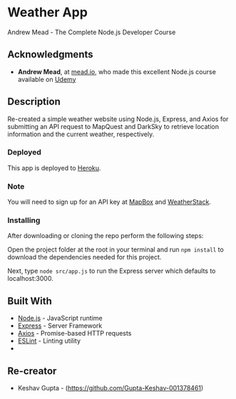 # Weather App

Andrew Mead - The Complete Node.js Developer Course

## Acknowledgments

- **Andrew Mead**, at [mead.io](https://mead.io/), who made this excellent Node.js course available on [Udemy](https://www.udemy.com/the-complete-nodejs-developer-course-2/)

## Description

Re-created a simple weather website using Node.js, Express, and Axios for submitting an API request to MapQuest and DarkSky to retrieve location information and the current weather, respectively.

### Deployed

This app is deployed to [Heroku](https://lit-brushlands-01149.herokuapp.com/).

### Note

You will need to sign up for an API key at [MapBox](https://docs.mapbox.com/) and [WeatherStack](https://weatherstack.com/).

### Installing

After downloading or cloning the repo perform the following steps:

Open the project folder at the root in your terminal and run `npm install` to download the dependencies needed for this project.

Next, type `node src/app.js` to run the Express server which defaults to localhost:3000.

## Built With

- [Node.js](https://nodejs.org/en/) - JavaScript runtime
- [Express](https://expressjs.com/) - Server Framework
- [Axios](https://github.com/axios/axios) - Promise-based HTTP requests
- [ESLint](https://eslint.org/) - Linting utility
- 
## Re-creator

- Keshav Gupta - (https://github.com/Gupta-Keshav-001378461)
